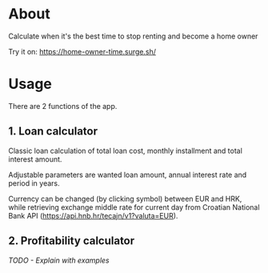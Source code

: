 # About

Calculate when it's the best time to stop renting and become a home owner

Try it on: https://home-owner-time.surge.sh/

# Usage

There are 2 functions of the app.

## 1. Loan calculator

Classic loan calculation of total loan cost, monthly installment and total interest amount.

Adjustable parameters are wanted loan amount, annual interest rate and period in years.

Currency can be changed (by clicking symbol) between EUR and HRK, while retrieving exchange middle rate for current day from Croatian National Bank API (https://api.hnb.hr/tecajn/v1?valuta=EUR).

## 2. Profitability calculator

*TODO - Explain with examples*